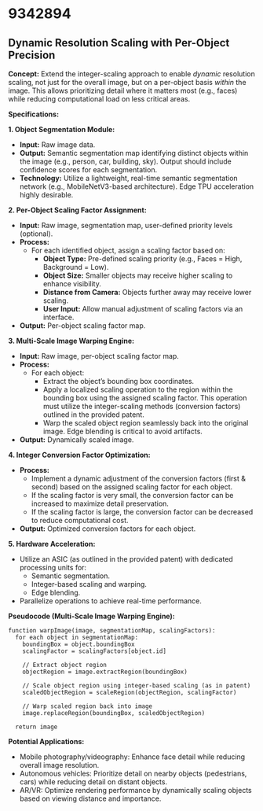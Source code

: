 # 9342894

## Dynamic Resolution Scaling with Per-Object Precision

**Concept:** Extend the integer-scaling approach to enable *dynamic* resolution scaling, not just for the overall image, but on a per-object basis *within* the image. This allows prioritizing detail where it matters most (e.g., faces) while reducing computational load on less critical areas.

**Specifications:**

**1. Object Segmentation Module:**

*   **Input:** Raw image data.
*   **Output:** Semantic segmentation map identifying distinct objects within the image (e.g., person, car, building, sky). Output should include confidence scores for each segmentation.
*   **Technology:** Utilize a lightweight, real-time semantic segmentation network (e.g., MobileNetV3-based architecture). Edge TPU acceleration highly desirable.

**2. Per-Object Scaling Factor Assignment:**

*   **Input:** Raw image, segmentation map, user-defined priority levels (optional).
*   **Process:**
    *   For each identified object, assign a scaling factor based on:
        *   **Object Type:**  Pre-defined scaling priority (e.g., Faces = High, Background = Low).
        *   **Object Size:** Smaller objects may receive higher scaling to enhance visibility.
        *   **Distance from Camera:** Objects further away may receive lower scaling.
        *   **User Input:** Allow manual adjustment of scaling factors via an interface.
*   **Output:** Per-object scaling factor map.

**3.  Multi-Scale Image Warping Engine:**

*   **Input:** Raw image, per-object scaling factor map.
*   **Process:**
    *   For each object:
        *   Extract the object’s bounding box coordinates.
        *   Apply a localized scaling operation to the region within the bounding box using the assigned scaling factor. This operation must utilize the integer-scaling methods (conversion factors) outlined in the provided patent.
        *   Warp the scaled object region seamlessly back into the original image. Edge blending is critical to avoid artifacts.
*   **Output:** Dynamically scaled image.

**4.  Integer Conversion Factor Optimization:**

*   **Process:**
    *   Implement a dynamic adjustment of the conversion factors (first & second) based on the assigned scaling factor for each object.
    *   If the scaling factor is very small, the conversion factor can be increased to maximize detail preservation.
    *   If the scaling factor is large, the conversion factor can be decreased to reduce computational cost.
*   **Output:** Optimized conversion factors for each object.

**5.  Hardware Acceleration:**

*   Utilize an ASIC (as outlined in the provided patent) with dedicated processing units for:
    *   Semantic segmentation.
    *   Integer-based scaling and warping.
    *   Edge blending.
*   Parallelize operations to achieve real-time performance.

**Pseudocode (Multi-Scale Image Warping Engine):**

```
function warpImage(image, segmentationMap, scalingFactors):
  for each object in segmentationMap:
    boundingBox = object.boundingBox
    scalingFactor = scalingFactors[object.id]

    // Extract object region
    objectRegion = image.extractRegion(boundingBox)

    // Scale object region using integer-based scaling (as in patent)
    scaledObjectRegion = scaleRegion(objectRegion, scalingFactor)

    // Warp scaled region back into image
    image.replaceRegion(boundingBox, scaledObjectRegion)

  return image
```

**Potential Applications:**

*   Mobile photography/videography: Enhance face detail while reducing overall image resolution.
*   Autonomous vehicles: Prioritize detail on nearby objects (pedestrians, cars) while reducing detail on distant objects.
*   AR/VR: Optimize rendering performance by dynamically scaling objects based on viewing distance and importance.